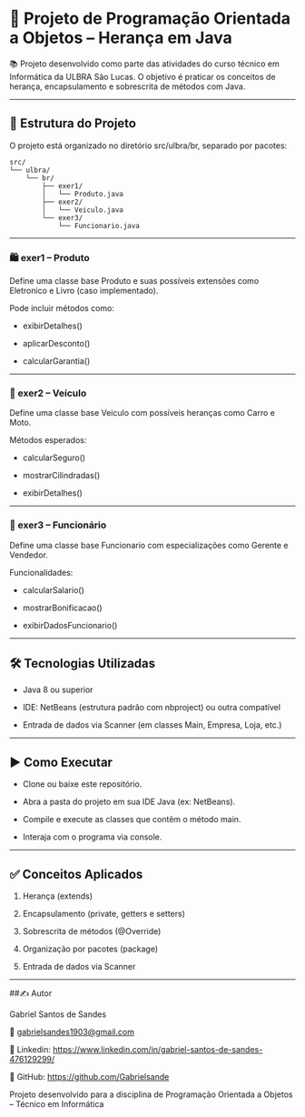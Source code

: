  # 🧠 Projeto de Programação Orientada a Objetos – Herança em Java

📚 Projeto desenvolvido como parte das atividades do curso técnico em Informática da ULBRA São Lucas. O objetivo é praticar os conceitos de herança, encapsulamento e sobrescrita de métodos com Java.

---

 ## 📁 Estrutura do Projeto
O projeto está organizado no diretório src/ulbra/br, separado por pacotes:
````
src/
└── ulbra/
    └── br/
        ├── exer1/
        │   └── Produto.java
        ├── exer2/
        │   └── Veiculo.java
        └── exer3/
            └── Funcionario.java
````
---

 ### 🛍️ exer1 – Produto

Define uma classe base Produto e suas possíveis extensões como Eletronico e Livro (caso implementado).

Pode incluir métodos como:

 - exibirDetalhes()

 - aplicarDesconto()

- calcularGarantia()
---

 ### 🚗 exer2 – Veículo

Define uma classe base Veiculo com possíveis heranças como Carro e Moto.

Métodos esperados:

 - calcularSeguro()

 - mostrarCilindradas()

 - exibirDetalhes()
---

 ### 👔 exer3 – Funcionário

Define uma classe base Funcionario com especializações como Gerente e Vendedor.

Funcionalidades:

 - calcularSalario()

 - mostrarBonificacao()

 - exibirDadosFuncionario()
---

 ## 🛠️ Tecnologias Utilizadas
 - Java 8 ou superior

 - IDE: NetBeans (estrutura padrão com nbproject) ou outra compatível

 - Entrada de dados via Scanner (em classes Main, Empresa, Loja, etc.)
---

 ## ▶️ Como Executar
 - Clone ou baixe este repositório.

 - Abra a pasta do projeto em sua IDE Java (ex: NetBeans).

 - Compile e execute as classes que contêm o método main.

 - Interaja com o programa via console.
---

 ## ✅ Conceitos Aplicados
1. Herança (extends)

2. Encapsulamento (private, getters e setters)

3. Sobrescrita de métodos (@Override)

4. Organização por pacotes (package)

5. Entrada de dados via Scanner
---

 ##✍️ Autor

Gabriel Santos de Sandes
 
📧 gabrielsandes1903@gmail.com 

🔗 Linkedin: https://www.linkedin.com/in/gabriel-santos-de-sandes-476129299/

🔗 GitHub: https://github.com/Gabrielsande

Projeto desenvolvido para a disciplina de Programação Orientada a Objetos – Técnico em Informática
